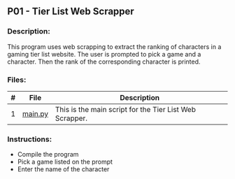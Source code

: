 ## P01 - Tier List Web Scrapper

### Description:
This program uses web scrapping to extract the ranking of characters in a gaming tier list website. The user is prompted to pick a game and a character. Then the rank of the corresponding character is printed.

### Files:
|   #   | File            | Description                                        |
| :---: | --------------- | -------------------------------------------------- |
|   1   | [main.py](https://github.com/jtsui23-code/Projects/blob/main/Projects/TierList/main.py)        | This is the main script for the Tier List Web Scrapper.      |


### Instructions:

- Compile the program
- Pick a game listed on the prompt
- Enter the name of the character

